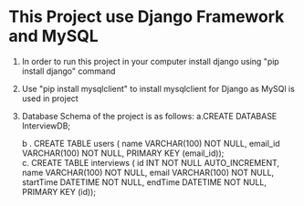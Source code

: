 # This Project use Django Framework and MySQL
1. In order to run this project in your computer install django using "pip install django" command 
2. Use "pip install mysqlclient" to install mysqlclient for Django as MySQl is used in project
3. Database Schema of the project is as follows:
    a.CREATE DATABASE InterviewDB;</br>
  
    b . CREATE TABLE users (
        name VARCHAR(100) NOT NULL,
        email_id VARCHAR(100) NOT NULL,
        PRIMARY KEY (email_id));</br>
     c. CREATE TABLE interviews (
        id INT NOT NULL AUTO_INCREMENT,
        name VARCHAR(100) NOT NULL,
        email VARCHAR(100) NOT NULL,
        startTime DATETIME NOT NULL,
        endTime DATETIME NOT NULL,
        PRIMARY KEY (id));    </br>
